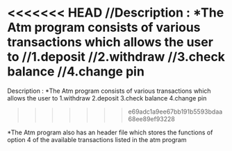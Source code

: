<<<<<<< HEAD
//Description : *The Atm program consists of various transactions which allows the user to 
//1.deposit
//2.withdraw 
//3.check balance 
//4.change pin
=======
Description : *The Atm program consists of 
various
transactions 
which allows the user to 
1.withdraw 
2.deposit 
3.check balance 
4.change pin
>>>>>>> e69adc1a9ee67bb191b5593bdaa68ee89ef93228

*The Atm program also has an header file which stores the functions of option 4 of the available transactions listed in the atm program
